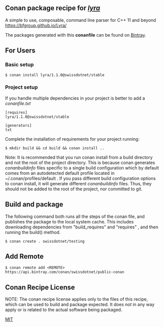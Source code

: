 ## Conan package recipe for [*lyra*](https://github.com/bfgroup/Lyra)

A simple to use, composable, command line parser for C++ 11 and beyond https://bfgroup.github.io/Lyra/

The packages generated with this **conanfile** can be found on [Bintray](https://bintray.com/beta/#/swissdotnet/public-conan/lyra:swissdotnet).

## For Users

### Basic setup

    $ conan install lyra/1.1.0@swissdotnet/stable

### Project setup

If you handle multiple dependencies in your project is better to add a *conanfile.txt*

    [requires]
    lyra/1.1.0@swissdotnet/stable

    [generators]
    txt

Complete the installation of requirements for your project running:

    $ mkdir build && cd build && conan install ..

Note: It is recommended that you run conan install from a build directory and not the root of the project directory.  This is because conan generates *conanbuildinfo* files specific to a single build configuration which by default comes from an autodetected default profile located in ~/.conan/profiles/default .  If you pass different build configuration options to conan install, it will generate different *conanbuildinfo* files.  Thus, they should not be added to the root of the project, nor committed to git.


## Build and package

The following command both runs all the steps of the conan file, and publishes the package to the local system cache.  This includes downloading dependencies from "build_requires" and "requires" , and then running the build() method.

    $ conan create . swissdotnet/testing


## Add Remote

    $ conan remote add <REMOTE> https://api.bintray.com/conan/swissdotnet/public-conan


## Conan Recipe License

NOTE: The conan recipe license applies only to the files of this recipe, which can be used to build and package expected.
It does *not* in any way apply or is related to the actual software being packaged.

[MIT](https://github.com/swissdotnet-sa/conan-clara/blob/master/LICENSE)